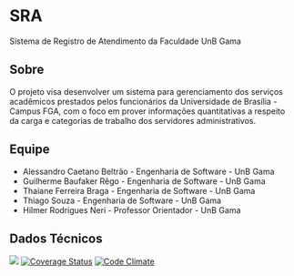 SRA
===

Sistema de Registro de Atendimento da Faculdade UnB Gama

<h2> Sobre </h2>

O projeto visa desenvolver um sistema para gerenciamento dos serviços acadêmicos prestados pelos funcionários da Universidade de Brasília - Campus FGA, com o foco em prover informações quantitativas a respeito da carga e categorias de trabalho dos servidores administrativos.

<h2> Equipe </h2>

- Alessandro Caetano Beltrão - Engenharia de Software - UnB Gama
- Guilherme Baufaker Rêgo    - Engenharia de Software - UnB Gama
- Thaiane Ferreira Braga     - Engenharia de Software - UnB Gama
- Thiago Souza               - Engenharia de Software - UnB Gama
- Hilmer Rodrigues Neri      - Professor Orientador   - UnB Gama

<h2> Dados Técnicos </h2>

<a href="https://travis-ci.org/gbrego/SRA"><img src="https://travis-ci.org/gbrego/SRA.png?branch=architecture"></a> <a href='https://coveralls.io/r/gbrego/SRA?branch=architecture'><img src='https://coveralls.io/repos/gbrego/SRA/badge.png?branch=architecture' alt='Coverage Status' /></a> [![Code Climate](https://codeclimate.com/github/gbrego/SRA.png)](https://codeclimate.com/github/gbrego/SRA)
